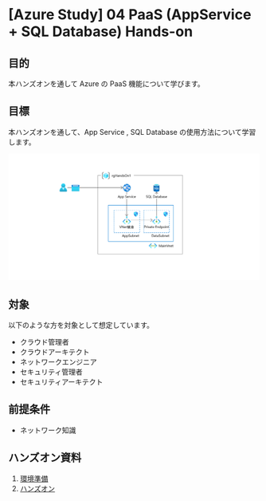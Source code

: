 # [Azure Study] 04 PaaS (AppService + SQL Database) Hands-on

## 目的

本ハンズオンを通して Azure の PaaS 機能について学びます。

## 目標

本ハンズオンを通して、App Service , SQL Database の使用方法について学習します。

![完成状態](/docs/images/ex00-0000-completed.png)

## 対象

以下のような方を対象として想定しています。

* クラウド管理者​
* クラウドアーキテクト​
* ネットワークエンジニア​
* セキュリティ管理者​
* セキュリティアーキテクト

## 前提条件

* ネットワーク知識

## ハンズオン資料

1. [環境準備](/docs/preparation01.md)
1. [ハンズオン](/docs/README.md)


